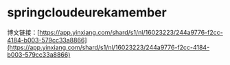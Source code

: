 # springcloudeurekamember

博文链接：[https://app.yinxiang.com/shard/s1/nl/16023223/244a9776-f2cc-4184-b003-579cc33a8866](https://app.yinxiang.com/shard/s1/nl/16023223/244a9776-f2cc-4184-b003-579cc33a8866)
